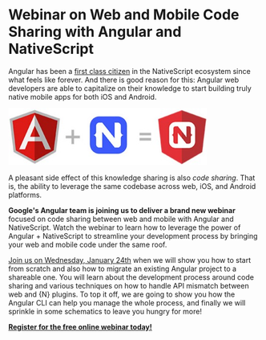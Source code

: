 # Webinar on Web and Mobile Code Sharing with Angular and NativeScript

Angular has been a [first class citizen](https://www.nativescript.org/nativescript-is-how-you-build-native-mobile-apps-with-angular) in the NativeScript ecosystem since what feels like forever. And there is good reason for this: Angular web developers are able to capitalize on their knowledge to start building truly native mobile apps for both iOS and Android.

![nativescript angular logos](nativescript-angular-logo.jpg)

A pleasant side effect of this knowledge sharing is also *code sharing*. That is, the ability to leverage the same codebase across web, iOS, and Android platforms.

**Google's Angular team is joining us to deliver a brand new webinar** focused on code sharing between web and mobile with Angular and NativeScript. Watch the webinar to learn how to leverage the power of Angular + NativeScript to streamline your development process by bringing your web and mobile code under the same roof.

[Join us on Wednesday, January 24th](https://attendee.gotowebinar.com/register/7713138227852952835?source=Blog+Announcement) when we will show you how to start from scratch and also how to migrate an existing Angular project to a shareable one. You will learn about the development process around code sharing and various techniques on how to handle API mismatch between web and {N} plugins. To top it off, we are going to show you how the Angular CLI can help you manage the whole process, and finally we will sprinkle in some schematics to leave you hungry for more!

[**Register for the free online webinar today!**](https://attendee.gotowebinar.com/register/7713138227852952835?source=Blog+Announcement)